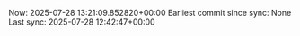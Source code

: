 Now: 2025-07-28 13:21:09.852820+00:00 Earliest commit since sync: None Last sync: 2025-07-28 12:42:47+00:00
